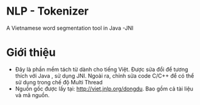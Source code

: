 NLP - Tokenizer
======

A Vietnamese word segmentation tool in Java -JNI
# Giới thiệu
* Đây là phần mềm tách từ dành cho tiếng Việt. Được sửa đổi để tương thích với Java , sử dụng JNI. Ngoài ra, chỉnh sửa code C/C++ để có thể sử dụng trong chế độ Multi Thread
* Nguồn gốc được lấy tại: http://viet.jnlp.org/dongdu. Bao gồm cả tài liệu và mã nguồn.
